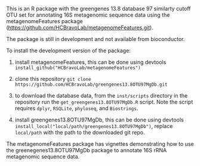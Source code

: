 This is an R package with the greengenes 13.8 database 97 similarty cutoff OTU set for annotating 16S metagenomic sequence data using the metagenomeFeatures package (https://github.com/HCBravoLab/metagenomeFeatures.git).

The package is still in development and not available from bioconductor.

To install the development version of the package:  
1. install metagenomeFeatures, this can be done using devtools `install_github("HCBravoLab/metagenomeFeatures")`  
2. clone this repository `git clone https://github.com/HCBravoLab/greengenes13.8OTU97MgDb.git`   
3. to download the database data, from the `inst/scripts` directory in the repository run the `get_greengenes13.8OTU97MgDb.R` script. Note the script requires `dplyr`, `RSQLite`, `phyloseq`, and `Biostrings`.  

4. install greengenes13.8OTU97MgDb, this can be done using devtools `install_local("local/path/greengenes13.8OTU97MgDb")`, replace `local/path` with the path to the downloaded git repo.   

The metagenomeFeatures package has vignettes demonstrating how to use the greenegenes13.8OTU97MgDb package to annotate 16S rRNA metagenomic sequence data.
